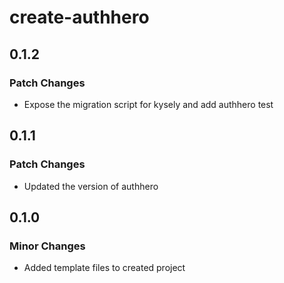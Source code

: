 # create-authhero

## 0.1.2

### Patch Changes

- Expose the migration script for kysely and add authhero test

## 0.1.1

### Patch Changes

- Updated the version of authhero

## 0.1.0

### Minor Changes

- Added template files to created project
